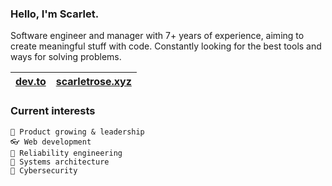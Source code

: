 ### Hello, I'm Scarlet.

Software engineer and manager with 7+ years of experience, aiming to create meaningful stuff with code. Constantly looking for the best tools and ways for solving problems.

| [dev.to](https://dev.to/scarlet) | [scarletrose.xyz](https://scarletrose.xyz) 
| - | - |

### Current interests
  
    🌱 Product growing & leadership
    👓 Web development
    🌳 Reliability engineering
    🚀 Systems architecture
    🚧 Cybersecurity
